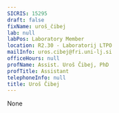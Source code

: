 ```yaml
---
SICRIS: 15295
draft: false
fixName: uroš_čibej
lab: null
labPos: Laboratory Member
location: R2.30 - Laboratorij LTPO
mailInfo: uros.cibej@fri.uni-lj.si
officeHours: null
profName: Assist. Uroš Čibej, PhD
profTitle: Assistant
telephoneInfo: null
title: Uroš Čibej
---
```


None